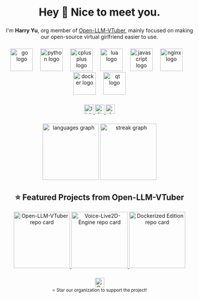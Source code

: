 <h1 align="center">Hey 👋 Nice to meet you.</h1>

###

<p align="center">
  I'm <b>Harry Yu</b>, org member of 
  <a href="https://github.com/Open-LLM-VTuber" target="_blank" rel="noopener noreferrer">Open-LLM-VTuber</a>, 
  mainly focused on making our open-source virtual girlfriend easier to use.
</p>

###

<div align="center">
  <img src="https://skillicons.dev/icons?i=go" height="60" alt="go logo"  />
  <img width="12" />
  <img src="https://skillicons.dev/icons?i=py" height="60" alt="python logo"  />
  <img width="12" />
  <img src="https://cdn.jsdelivr.net/gh/devicons/devicon/icons/cplusplus/cplusplus-original.svg" height="60" alt="cplusplus logo"  />
  <img width="12" />
  <img src="https://cdn.jsdelivr.net/gh/devicons/devicon/icons/lua/lua-original.svg" height="60" alt="lua logo"  />
  <img width="12" />
  <img src="https://cdn.jsdelivr.net/gh/devicons/devicon/icons/javascript/javascript-original.svg" height="60" alt="javascript logo"  />
  <img width="12" />
  <img src="https://cdn.jsdelivr.net/gh/devicons/devicon/icons/nginx/nginx-original.svg" height="60" alt="nginx logo"  />
  <img width="12" />
  <img src="https://cdn.jsdelivr.net/gh/devicons/devicon/icons/docker/docker-original.svg" height="60" alt="docker logo"  />
  <img width="12" />
  <img src="https://cdn.jsdelivr.net/gh/devicons/devicon/icons/qt/qt-original.svg" height="60" alt="qt logo"  />
</div>

###

<div align="center">
  <a href="https://www.linkedin.com/in/shuhang-y-09bb742a0/" target="_blank">
    <img src="https://img.shields.io/static/v1?message=LinkedIn&logo=linkedin&label=&color=0077B5&logoColor=white&labelColor=&style=for-the-badge" height="25" alt="linkedin logo"  />
  </a>
  <a href="https://discord.gg/5BQgn6Dw" target="_blank">
    <img src="https://img.shields.io/static/v1?message=Discord&logo=discord&label=&color=7289DA&logoColor=white&labelColor=&style=for-the-badge" height="25" alt="discord logo"  />
  </a>
  <a href="https://join.slack.com/shareDM/zt-3fguqrqs3-APhQ_HUHCUMPYg~jgs~Mzw" target="_blank">
    <img src="https://img.shields.io/static/v1?message=Slack&logo=slack&label=&color=4A154B&logoColor=white&labelColor=&style=for-the-badge" height="25" alt="slack logo"  />
  </a>
</div>

###

<div align="center">
  <img src="https://github-readme-stats.vercel.app/api/top-langs?username=Harry-Yu-Shuhang&locale=en&hide_title=false&layout=compact&card_width=320&langs_count=5&theme=dracula&hide_border=false&order=2" height="150" alt="languages graph"  />
  <img src="https://streak-stats.demolab.com?user=Harry-Yu-Shuhang&locale=en&mode=daily&theme=dracula&hide_border=false&border_radius=5&order=3" height="150" alt="streak graph"  />
</div>

###

<!-- ⭐ 高星项目区块 -->
<h2 align="center">⭐ Featured Projects from Open-LLM-VTuber</h2>

<div align="center">

  <a href="https://github.com/Open-LLM-VTuber/Open-LLM-VTuber" target="_blank">
    <img src="https://github-readme-stats.vercel.app/api/pin/?username=Open-LLM-VTuber&repo=Open-LLM-VTuber&theme=dracula&hide_border=false" height="150" alt="Open-LLM-VTuber repo card" />
  </a>

  <a href="https://github.com/Open-LLM-VTuber/Voice-Live2D-Engine" target="_blank">
    <img src="https://github-readme-stats.vercel.app/api/pin/?username=Open-LLM-VTuber&repo=Voice-Live2D-Engine&theme=dracula&hide_border=false" height="150" alt="Voice-Live2D-Engine repo card" />
  </a>

  <a href="https://github.com/Open-LLM-VTuber/Dockerized-Edition" target="_blank">
    <img src="https://github-readme-stats.vercel.app/api/pin/?username=Open-LLM-VTuber&repo=Dockerized-Edition&theme=dracula&hide_border=false" height="150" alt="Dockerized Edition repo card" />
  </a>

</div>

###

<div align="center">
  <a href="https://github.com/Open-LLM-VTuber" target="_blank">
    <img src="https://img.shields.io/github/stars/Open-LLM-VTuber?style=social" height="25" alt="Org stars" />
  </a>
  <br>
  <sub>⭐ Star our organization to support the project!</sub>
</div>
